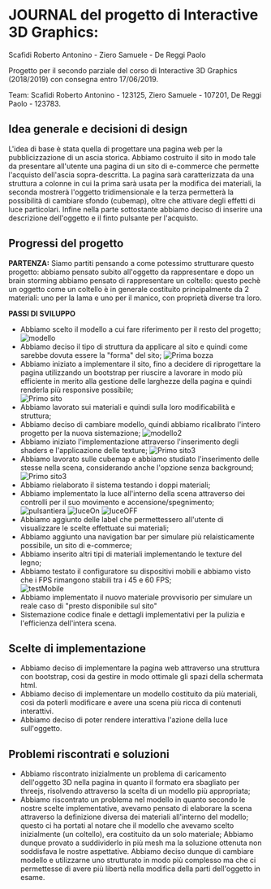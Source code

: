 # JOURNAL del progetto di Interactive 3D Graphics:
Scafidi Roberto Antonino - Ziero Samuele - De Reggi Paolo

Progetto per il secondo parziale del corso di Interactive 3D Graphics (2018/2019) con consegna entro 17/06/2019.

Team:
Scafidi Roberto Antonino - 123125,
Ziero Samuele - 107201,
De Reggi Paolo - 123783.

## Idea generale e decisioni di design
L'idea di base è stata quella di progettare una pagina web per la pubblicizzazione di un ascia storica. Abbiamo costruito il sito in modo tale da presentare all'utente una pagina di un sito di e-commerce che permette l'acquisto dell'ascia sopra-descritta.
La pagina sarà caratterizzata da una struttura a colonne in cui la prima sarà usata per la modifica dei materiali, la seconda mostrerà l'oggetto tridimensionale e la terza permetterà la possibilità di cambiare sfondo (cubemap), oltre che attivare degli effetti di luce particolari.
Infine nella parte sottostante abbiamo deciso di inserire una descrizione dell'oggetto e il finto pulsante per l'acquisto.

## Progressi del progetto

**PARTENZA:** Siamo partiti pensando a come potessimo strutturare questo progetto: abbiamo pensato subito all'oggetto da rappresentare e dopo un brain storming abbiamo pensato di rappresentare un coltello: questo pechè un oggetto come un coltello è in generale costituito principalmente da 2 materiali: uno per la lama e uno per il manico, con proprietà diverse tra loro.

**PASSI DI SVILUPPO**
- Abbiamo scelto il modello a cui fare riferimento per il resto del progetto;
![modello](screenshot/blade.png)
- Abbiamo deciso il tipo di struttura da applicare al sito e quindi come sarebbe dovuta essere la "forma" del sito;
![Prima bozza](screenshot/bozza.png)
- Abbiamo iniziato a implementare il sito, fino a decidere di riprogettare la pagina utilizzando un bootstrap per riuscire a lavorare in modo più efficiente in merito alla gestione delle larghezze della pagina e quindi renderla più responsive possibile;  
![Primo sito](screenshot/inizialeTot.png)
- Abbiamo lavorato sui materiali e quindi sulla loro modificabilità e struttura;
- Abbiamo deciso di cambiare modello, quindi abbiamo ricalibrato l'intero progetto per la nuova sistemazione;
![modello2](screenshot/axe.png)
- Abbiamo iniziato l'implementazione attraverso l'inserimento degli shaders e l'applicazione delle texture;
![Primo sito3](screenshot/material.png)
- Abbiamo lavorato sulle cubemap e abbiamo studiato l'inserimento delle stesse nella scena, considerando anche l'opzione senza background;
![Primo sito3](screenshot/wcube.png)
- Abbiamo rielaborato il sistema testando i doppi materiali;
- Abbiamo implementato la luce all'interno della scena attraverso dei controlli per il suo movimento e accensione/spegnimento;  
![pulsantiera](screenshot/pulsantieraLuci.png)
![luceOn](screenshot/lucePalla_on.png)
![luceOFF](screenshot/lucePalla_off.png)
- Abbiamo aggiunto delle label che permettessero all'utente di visualizzare le scelte effettuate sui materiali;
- Abbiamo aggiunto una navigation bar per simulare più relaisticamente possibile, un sito di e-commerce;
- Abbiamo inserito altri tipi di materiali implementando le texture del legno;
- Abbiamo testato il configuratore su dispositivi mobili e abbiamo visto che i FPS rimangono stabili tra i 45 e 60 FPS;  
![testMobile](screenshot/screen_test_mobile.jpg)
- Abbiamo implementato il nuovo materiale provvisorio per simulare un reale caso di "presto disponibile sul sito" 
- Sistemazione codice finale e dettagli implementativi per la pulizia e l'efficienza dell'intera scena.

## Scelte di implementazione
- Abbiamo deciso di implementare la pagina web attraverso una struttura con bootstrap, cosi da gestire in modo ottimale gli spazi della schermata html.
- Abbiamo deciso di implementare un modello costituito da più materiali, così da poterli modificare e avere una scena più ricca di contenuti interattivi.
- Abbiamo deciso di poter rendere interattiva l'azione della luce sull'oggetto.

## Problemi riscontrati e soluzioni
- Abbiamo riscontrato inizialmente un problema di caricamento dell'oggetto 3D nella pagina in quanto il formato era sbagliato per threejs, risolvendo attraverso la scelta di un modello più appropriata;
- Abbiamo riscontrato un problema nel modello in quanto secondo le nostre scelte implementative, avevamo pensato di elaborare la scena attraverso la definizione diversa dei materiali all'interno del modello; questo ci ha portati al notare che il modello che avevamo scelto inizialmente (un coltello), era costituito da un solo materiale; Abbiamo dunque provato a suddividerlo in più mesh ma la soluzione ottenuta non soddisfava le nostre aspettative. Abbiamo deciso dunque di cambiare modello e utilizzarne uno strutturato in modo più complesso ma che ci permettesse di avere più libertà nella modifica della parti dell'oggetto in esame.
